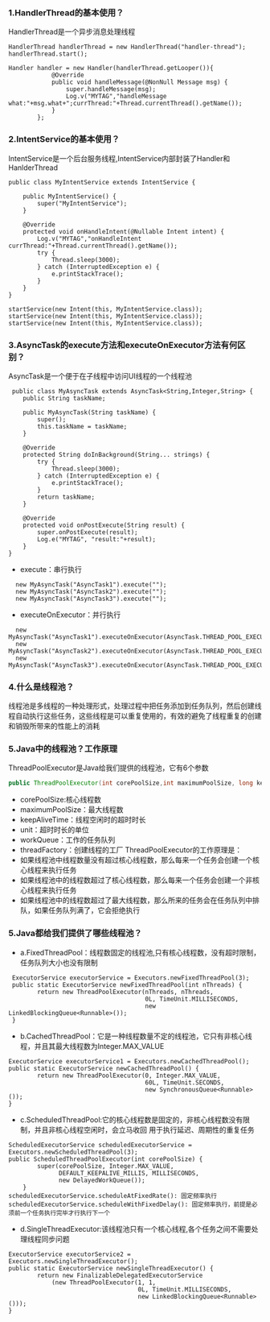 ### 1.HandlerThread的基本使用？
HandlerThread是一个异步消息处理线程
```
HandlerThread handlerThread = new HandlerThread("handler-thread");
handlerThread.start();
```
```
Handler handler = new Handler(handlerThread.getLooper()){
            @Override
            public void handleMessage(@NonNull Message msg) {
                super.handleMessage(msg);
                Log.v("MYTAG","handleMessage what:"+msg.what+";currThread:"+Thread.currentThread().getName());
            }
        };
```
### 2.IntentService的基本使用？
IntentService是一个后台服务线程,IntentService内部封装了Handler和HanlderThread
```
public class MyIntentService extends IntentService {

    public MyIntentService() {
        super("MyIntentService");
    }

    @Override
    protected void onHandleIntent(@Nullable Intent intent) {
        Log.v("MYTAG","onHandleIntent currThread:"+Thread.currentThread().getName());
        try {
            Thread.sleep(3000);
        } catch (InterruptedException e) {
            e.printStackTrace();
        }
    }
}
```
```
startService(new Intent(this, MyIntentService.class));
startService(new Intent(this, MyIntentService.class));
startService(new Intent(this, MyIntentService.class));
```
### 3.AsyncTask的execute方法和executeOnExecutor方法有何区别？
AsyncTask是一个便于在子线程中访问UI线程的一个线程池
```
 public class MyAsyncTask extends AsyncTask<String,Integer,String> {
    public String taskName;

    public MyAsyncTask(String taskName) {
        super();
        this.taskName = taskName;
    }

    @Override
    protected String doInBackground(String... strings) {
        try {
            Thread.sleep(3000);
        } catch (InterruptedException e) {
            e.printStackTrace();
        }
        return taskName;
    }

    @Override
    protected void onPostExecute(String result) {
        super.onPostExecute(result);
        Log.e("MYTAG", "result:"+result);
    }
}

```
* execute：串行执行
```
  new MyAsyncTask("AsyncTask1").execute("");
  new MyAsyncTask("AsyncTask2").execute("");
  new MyAsyncTask("AsyncTask3").execute("");
```
* executeOnExecutor：并行执行
```
  new MyAsyncTask("AsyncTask1").executeOnExecutor(AsyncTask.THREAD_POOL_EXECUTOR,"");
  new MyAsyncTask("AsyncTask2").executeOnExecutor(AsyncTask.THREAD_POOL_EXECUTOR,"");
  new MyAsyncTask("AsyncTask3").executeOnExecutor(AsyncTask.THREAD_POOL_EXECUTOR,"");
```
### 4.什么是线程池？
线程池是多线程的一种处理形式，处理过程中把任务添加到任务队列，然后创建线程自动执行这些任务，这些线程是可以重复使用的，有效的避免了线程重复的创建和销毁所带来的性能上的消耗
### 5.Java中的线程池？工作原理
ThreadPoolExecutor是Java给我们提供的线程池，它有6个参数
```java
public ThreadPoolExecutor(int corePoolSize,int maximumPoolSize, long keepAliveTime, TimeUnit unit, BlockingQueue<Runnable> workQueue, ThreadFactory threadFactory)
```
* corePoolSize:核心线程数
* maximumPoolSize：最大线程数
* keepAliveTime：线程空闲时的超时时长
* unit：超时时长的单位
* workQueue：工作的任务队列
* threadFactory：创建线程的工厂
ThreadPoolExecutor的工作原理是：
* 如果线程池中线程数量没有超过核心线程数，那么每来一个任务会创建一个核心线程来执行任务
* 如果线程池中的线程数超过了核心线程数，那么每来一个任务会创建一个非核心线程来执行任务
* 如果线程池中的线程数超过了最大线程数，那么所来的任务会在任务队列中排队，如果任务队列满了，它会拒绝执行
### 5.Java都给我们提供了哪些线程池？
* a.FixedThreadPool：线程数固定的线程池,只有核心线程数，没有超时限制，任务队列大小也没有限制
```
 ExecutorService executorService = Executors.newFixedThreadPool(3);
 public static ExecutorService newFixedThreadPool(int nThreads) {
        return new ThreadPoolExecutor(nThreads, nThreads,
                                      0L, TimeUnit.MILLISECONDS,
                                      new LinkedBlockingQueue<Runnable>());
 }
```
* b.CachedThreadPool：它是一种线程数量不定的线程池，它只有非核心线程，并且其最大线程数为Integer.MAX_VALUE
```
ExecutorService executorService1 = Executors.newCachedThreadPool();
public static ExecutorService newCachedThreadPool() {
        return new ThreadPoolExecutor(0, Integer.MAX_VALUE,
                                      60L, TimeUnit.SECONDS,
                                      new SynchronousQueue<Runnable>());
}
```
* c.ScheduledThreadPool:它的核心线程数是固定的，非核心线程数没有限制，并且非核心线程空闲时，会立马收回
用于执行延迟、周期性的重复任务
```
ScheduledExecutorService scheduledExecutorService = Executors.newScheduledThreadPool(3);
public ScheduledThreadPoolExecutor(int corePoolSize) {
        super(corePoolSize, Integer.MAX_VALUE,
              DEFAULT_KEEPALIVE_MILLIS, MILLISECONDS,
              new DelayedWorkQueue());
    }
scheduledExecutorService.scheduleAtFixedRate(): 固定频率执行
scheduledExecutorService.scheduleWithFixedDelay(): 固定频率执行，前提是必须前一个任务执行完毕才行执行下一个
```
* d.SingleThreadExecutor:该线程池只有一个核心线程,各个任务之间不需要处理线程同步问题
```
ExecutorService executorService2 = Executors.newSingleThreadExecutor();
public static ExecutorService newSingleThreadExecutor() {
        return new FinalizableDelegatedExecutorService
            (new ThreadPoolExecutor(1, 1,
                                    0L, TimeUnit.MILLISECONDS,
                                    new LinkedBlockingQueue<Runnable>()));
}
```


